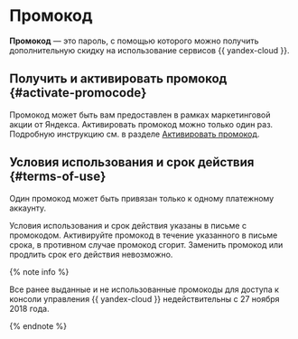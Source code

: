 # Промокод

**Промокод** — это пароль, с помощью которого можно получить дополнительную скидку на использование сервисов {{ yandex-cloud }}.

## Получить и активировать промокод {#activate-promocode}

Промокод может быть вам предоставлен в рамках маркетинговой акции от Яндекса.
Активировать промокод можно только один раз. Подробную инструкцию см. в разделе [Активировать промокод](../operations/activate-promocode.md).

## Условия использования и срок действия  {#terms-of-use}

Один промокод может быть привязан только к одному платежному аккаунту.

Условия использования и срок действия указаны в письме с промокодом. Активируйте промокод в течение указанного в письме срока, в противном случае промокод сгорит. Заменить промокод или продлить срок его действия невозможно.


{% note info %}

Все ранее выданные и не использованные промокоды для доступа к консоли управления {{ yandex-cloud }} недействительны с 27 ноября 2018 года.

{% endnote %}


